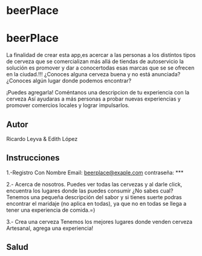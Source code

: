 # beerPlace





# beerPlace

La finalidad de crear esta app,es acercar a las personas a los distintos tipos de cerveza que se comercializan más allá de tiendas de autoservicio la solución es promover y dar a conocertodas esas marcas que se se ofrecen en la ciudad.!!!
¿Conoces alguna cerveza buena y no está anunciada?
¿Conoces algún lugar donde podemos encontrar?

¡Puedes agregarla!
Coméntanos una descripcion de tu experiencia con la cerveza
Así ayudaras a más personas a probar nuevas experiencias y promover comercios locales y lograr impulsarlos.

## Autor 

Ricardo Leyva  & Edith López

## Instrucciones
1.-Registro 
Con Nombre
Email: beerplace@exaple.com
contraseña: ***

2.- Acerca de nosotros.
Puedes ver todas las cervezas y al darle click, encuentra los lugares donde las puedes consumir
¿No sabes cual?
Tenemos una pequeña descripción del sabor y si tienes suerte podras encontrar el maridaje (no aplica en todas), ya que no en todas se llega a tener una experiencia de comida.=)

3.- Crea una cerveza
Tenemos los mejores lugares donde venden cerveza Artesanal, agrega una experiencia!

## Salud
